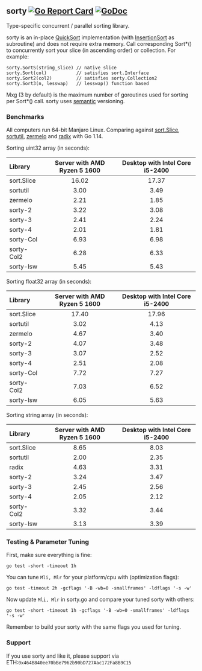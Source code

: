 ## sorty [![Go Report Card](https://goreportcard.com/badge/github.com/jfcg/sorty)](https://goreportcard.com/report/github.com/jfcg/sorty) [![GoDoc](https://godoc.org/github.com/jfcg/sorty?status.svg)](https://godoc.org/github.com/jfcg/sorty)
Type-specific concurrent / parallel sorting library.

sorty is an in-place [QuickSort](https://en.wikipedia.org/wiki/Quicksort) implementation (with [InsertionSort](https://en.wikipedia.org/wiki/Insertion_sort) as subroutine) and does not require extra memory. Call corresponding Sort\*() to concurrently sort your slice (in ascending order) or collection. For example:
```
sorty.SortS(string_slice) // native slice
sorty.Sort(col)           // satisfies sort.Interface
sorty.Sort2(col2)         // satisfies sorty.Collection2
sorty.Sort3(n, lesswap)   // lesswap() function based
```
Mxg (3 by default) is the maximum number of goroutines used for sorting per Sort\*() call.
sorty uses [semantic](https://semver.org) versioning.

### Benchmarks
All computers run 64-bit Manjaro Linux. Comparing against [sort.Slice](https://golang.org/pkg/sort), [sortutil](https://github.com/twotwotwo/sorts), [zermelo](https://github.com/shawnsmithdev/zermelo) and [radix](https://github.com/yourbasic/radix) with Go 1.14.

Sorting uint32 array (in seconds):

Library|Server with AMD Ryzen 5 1600|Desktop with Intel Core i5-2400
:---|:---:|:---:
sort.Slice|16.02|17.37
sortutil  | 3.00| 3.49
zermelo   | 2.21| 1.85
sorty-2   | 3.22| 3.08
sorty-3   | 2.41| 2.24
sorty-4   | 2.01| 1.81
sorty-Col | 6.93| 6.98
sorty-Col2| 6.28| 6.33
sorty-lsw | 5.45| 5.43

Sorting float32 array (in seconds):

Library|Server with AMD Ryzen 5 1600|Desktop with Intel Core i5-2400
:---|:---:|:---:
sort.Slice|17.40|17.96
sortutil  | 3.02| 4.13
zermelo   | 4.67| 3.40
sorty-2   | 4.07| 3.48
sorty-3   | 3.07| 2.52
sorty-4   | 2.51| 2.08
sorty-Col | 7.72| 7.27
sorty-Col2| 7.03| 6.52
sorty-lsw | 6.05| 5.63

Sorting string array (in seconds):

Library|Server with AMD Ryzen 5 1600|Desktop with Intel Core i5-2400
:---|:---:|:---:
sort.Slice| 8.65| 8.03
sortutil  | 2.00| 2.35
radix     | 4.63| 3.31
sorty-2   | 3.24| 3.47
sorty-3   | 2.45| 2.56
sorty-4   | 2.05| 2.12
sorty-Col2| 3.32| 3.44
sorty-lsw | 3.13| 3.39

### Testing & Parameter Tuning
First, make sure everything is fine:
```
go test -short -timeout 1h
```
You can tune `Mli, Mlr` for your platform/cpu with (optimization flags):
```
go test -timeout 2h -gcflags '-B -wb=0 -smallframes' -ldflags '-s -w'
```
Now update `Mli, Mlr` in sorty.go and compare your tuned sorty with others:
```
go test -short -timeout 1h -gcflags '-B -wb=0 -smallframes' -ldflags '-s -w'
```
Remember to build your sorty with the same flags you used for tuning.

### Support
If you use sorty and like it, please support via ETH:`0x464B840ee70bBe7962b90bD727Aac172Fa8B9C15`
